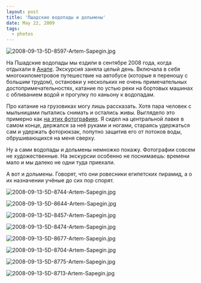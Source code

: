 ```yaml
---
layout: post
title: 'Пшадские водопады и дольмены'
date: May 22, 2009
tags:
  - photos
---
```


![2008-09-13-5D-8597-Artem-Sapegin.jpg](photo://636)

На Пшадские водопады мы ездили в сентябре 2008 года, когда отдыхали в [Анапе](http://birdwatcher.ru/albums/anapa/ "Фотографии из Анапы"). Экскурсия заняла целый день. Включала в себя многокилометровое путешествие на автобусе (которые я переношу с большим трудом), остановки у нескольких не очень примечательных достопримечательностях, катание по устью реки на бортовых машинах с обливанием водой и прогулку по каньону к водопадам.

<!--more-->

Про катание на грузовиках могу лишь рассказать. Хотя пара человек с мыльницами пытались снимать и остались живы. Выглядело это примерно как [на этих фотографиях](http://www.azur.ru/betta/rest.php?view=1026 "Экскурсия на Пшадские водопады"). Я сидел на центральной лавке в самом конце, держался за неё руками и ногами, стараясь удержаться сам и удержать фоторюкзак, попутно защитив его от потоков воды, обрушивающихся на меня сверху.

Ну а сами водопады и дольмены немножко покажу. Фотографии совсем не художественные. На экскурсии особенно не поснимаешь: времени мало и мы далеко не одни туда приехали.

А вот и дольмены. Говорят, что они ровесники египетских пирамид, а о их назначении учёные до сих пор спорят.

![2008-09-13-5D-8744-Artem-Sapegin.jpg](photo://646)

![2008-09-13-5D-8644-Artem-Sapegin.jpg](photo://640)

![2008-09-13-5D-8457-Artem-Sapegin.jpg](photo://624)

![2008-09-13-5D-8474-Artem-Sapegin.jpg](photo://629)

![2008-09-13-5D-8677-Artem-Sapegin.jpg](photo://642)

![2008-09-13-5D-8704-Artem-Sapegin.jpg](photo://644)

![2008-09-13-5D-8775-Artem-Sapegin.jpg](photo://648)

![2008-09-13-5D-8713-Artem-Sapegin.jpg](photo://645)
